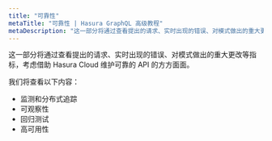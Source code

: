 ```yaml
---
title: "可靠性"
metaTitle: "可靠性 | Hasura GraphQL 高级教程"
metaDescription: "这一部分将通过查看提出的请求、实时出现的错误、对模式做出的重大更改等指标，考虑借助 Hasura Cloud 维护可靠的 API 的方方面面。"
---
```


这一部分将通过查看提出的请求、实时出现的错误、对模式做出的重大更改等指标，考虑借助 Hasura Cloud 维护可靠的 API 的方方面面。

我们将查看以下内容：

- 监测和分布式追踪
- 可观察性
- 回归测试
- 高可用性
